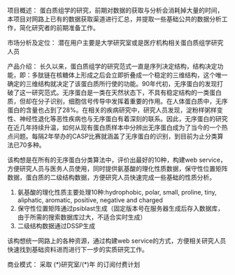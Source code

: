 项目概述：
蛋白质组学的研究，前期对数据的获取与分析会消耗掉大量的时间，本项目对网路上已有的数据获取渠道进行汇总，并提取一些基础公共的数据分析工作，简化研究者的前期准备工作。

市场分析及定位：
潜在用户主要是大学研究室或是医疗机构相关蛋白质组学研究人员

产品介绍：
长久以来，蛋白质组学的研究范式一直是序列决定结构，结构决定功能，即：多肽链在核糖体上形成之后会立即折叠成一个稳定的三维结构，这个唯一确定的三维结构就决定了该蛋白质所行使的功能。90年代初，无序蛋白的发现打破了这一研究范式。无序蛋白是一类在天然状态下，不具有稳定结构的一类蛋白质，但却在分子识别，细胞信号传导中发挥着重要的作用。在人体蛋白质中，无序蛋白的含量也占到了28%。在相关的疾病研究中，研究人员发现，淀粉样粥样变性、神经性退化等恶性疾病也与无序蛋白有着深刻的联系。因此，无序蛋白的研究在近几年持续升温，如何从现有蛋白质样本中分辨出无序蛋白成为了当今的一个热点问题。每隔2年举办的CASP比赛就涵盖了无序蛋白的识别，到目前为止分类算法已70多种。

该构想是在所有的无序蛋白分类算法中，评价出最好的10种，构建web service，方便研究人员与医务人员使用，同时提供氨基酸的理化性质数据，保守性位置矩阵数据，蛋白质的二级结构数据，方便研究人员快速完成一些基础的性质分析。

1. 氨基酸的理化性质主要处理10种:hydrophobic, polar, small, proline, tiny, aliphatic, aromatic, positive, negative and charged
2. 保守性位置矩阵通过psiblast生成（固定版本号在服务器生成后存入数据库，由于所需的搜索数据库过大，不适合实时生成）
3. 二级结构数据通过DSSP生成

该构想统一网路上的各种资源，通过构建web service的方式，方便相关研究人员快速找到基础资料进而进行下一步的实质研究工作。

商业模式：
采取 (\*)研究室/(\*)年 的订阅付费计划
